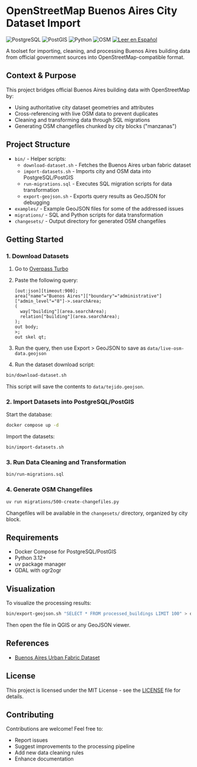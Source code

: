 # OpenStreetMap Buenos Aires City Dataset Import

![PostgreSQL](https://img.shields.io/badge/PostgreSQL-316192?style=flat-square&logo=postgresql&logoColor=white)
![PostGIS](https://img.shields.io/badge/PostGIS-4169E1?style=flat-square&logo=postgresql&logoColor=white)
![Python](https://img.shields.io/badge/Python-3776AB?style=flat-square&logo=python&logoColor=white)
![OSM](https://img.shields.io/badge/OpenStreetMap-7EBC6F?style=flat-square&logo=openstreetmap&logoColor=white)
[![Leer en Español](https://img.shields.io/badge/%F0%9F%87%A6%F0%9F%87%B7-Leer_en_Espa%C3%B1ol-6CACE4?style=flat-square)](README.es.md)

A toolset for importing, cleaning, and processing Buenos Aires building data from
official government sources into OpenStreetMap-compatible format.

## Context & Purpose

This project bridges official Buenos Aires building data with OpenStreetMap by:

- Using authoritative city dataset geometries and attributes
- Cross-referencing with live OSM data to prevent duplicates
- Cleaning and transforming data through SQL migrations
- Generating OSM changefiles chunked by city blocks ("manzanas")

## Project Structure

- `bin/` - Helper scripts:
  - `download-dataset.sh` - Fetches the Buenos Aires urban fabric dataset
  - `import-datasets.sh` - Imports city and OSM data into PostgreSQL/PostGIS
  - `run-migrations.sql` - Executes SQL migration scripts for data transformation
  - `export-geojson.sh` - Exports query results as GeoJSON for debugging
- `examples/` - Example GeoJSON files for some of the addressed issues
- `migrations/` - SQL and Python scripts for data transformation
- `changesets/` - Output directory for generated OSM changefiles

## Getting Started

### 1. Download Datasets

1. Go to [Overpass Turbo](https://overpass-turbo.eu/)
2. Paste the following query:

   ```
   [out:json][timeout:900];
   area["name"="Buenos Aires"]["boundary"="administrative"]["admin_level"="8"]->.searchArea;
   (
     way["building"](area.searchArea);
     relation["building"](area.searchArea);
   );
   out body;
   >;
   out skel qt;
   ```

3. Run the query, then use Export > GeoJSON to save as `data/live-osm-data.geojson`
4. Run the dataset download script:

```sh
bin/download-dataset.sh
```

This script will save the contents to `data/tejido.geojson`.

### 2. Import Datasets into PostgreSQL/PostGIS

Start the database:

```sh
docker compose up -d
```

Import the datasets:

```sh
bin/import-datasets.sh
```

### 3. Run Data Cleaning and Transformation

```sh
bin/run-migrations.sql
```

### 4. Generate OSM Changefiles

```sh
uv run migrations/500-create-changefiles.py
```

Changefiles will be available in the `changesets/` directory, organized by city block.

## Requirements

- Docker Compose for PostgreSQL/PostGIS
- Python 3.12+
- uv package manager
- GDAL with ogr2ogr

## Visualization

To visualize the processing results:

```sh
bin/export-geojson.sh "SELECT * FROM processed_buildings LIMIT 100" > debug.geojson
```

Then open the file in QGIS or any GeoJSON viewer.

## References

- [Buenos Aires Urban Fabric Dataset](https://data.buenosaires.gob.ar/dataset/tejido-urbano)

## License

This project is licensed under the MIT License -
see the [LICENSE](LICENSE.md) file for details.

## Contributing

Contributions are welcome! Feel free to:

- Report issues
- Suggest improvements to the processing pipeline
- Add new data cleaning rules
- Enhance documentation
